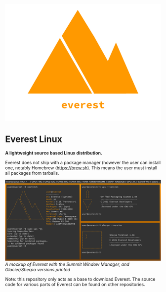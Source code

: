 ![alt text](https://raw.githubusercontent.com/amogus3016/amogus3016/main/Everest%20Logo.png)

# Everest Linux
**A lightweight source based Linux distribution.**

Everest does not ship with a package manager (however the user can install one, notably Homebrew (https://brew.sh). This means the user must install all packages from tarballs.

![alt text](https://raw.githubusercontent.com/amogus3016/amogus3016/main/everest%2Bsummit%20wm%20mockup.png)
*A mockup of Everest with the Summit Window Manager, and Glacier/Sherpa versions printed*

Note: this repository only acts as a base to download Everest. The source code for various parts of Everest can be found on other repositories.
